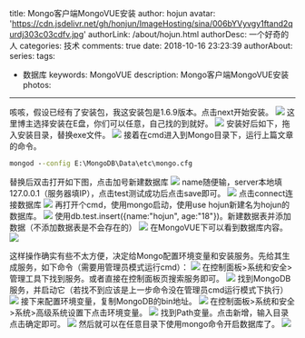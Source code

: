 title: Mongo客户端MongoVUE安装
author: hojun
avatar: 'https://cdn.jsdelivr.net/gh/honjun/ImageHosting/sina/006bYVyvgy1ftand2qurdj303c03cdfv.jpg'
authorLink: /about/hojun.html
authorDesc: 一个好奇的人
categories: 技术
comments: true
date: 2018-10-16 23:23:39
authorAbout:
series:
tags:
 - 数据库
keywords: MongoVUE
description: Mongo客户端MongoVUE安装
photos:
---
咳咳，假设已经有了安装包，我这安装包是1.6.9版本。点击next开始安装。
![](https://cdn.jsdelivr.net/gh/honjun/ImageHosting/sina/006bYVyvly1fwacijfvf0j30dz0bf74l.jpg)
这里博主选择安装在E盘，你们可以任意，自己找的到就好。
![](https://cdn.jsdelivr.net/gh/honjun/ImageHosting/sina/006bYVyvly1fwacl8ragtj30dz0bfaae.jpg)
安装好后如下，拖入安装目录，替换exe文件。
![](https://cdn.jsdelivr.net/gh/honjun/ImageHosting/sina/006bYVyvly1fwada00mvij30tt0hsdit.jpg)
接着在cmd进入到Mongo目录下，运行上篇文章的命令。
```cmd
mongod --config E:\MongoDB\Data\etc\mongo.cfg
```
替换后双击打开如下图，点击加号新建数据库
![](https://cdn.jsdelivr.net/gh/honjun/ImageHosting/sina/006bYVyvly1fwadd81c1yj30g90aw3z7.jpg)
name随便输，server本地填127.0.0.1（服务器填IP），点击test测试成功后点击save即可。
![](https://cdn.jsdelivr.net/gh/honjun/ImageHosting/sina/006bYVyvly1fwadt3dpb7j30g80axab1.jpg)
点击connect连接数据库
![](https://cdn.jsdelivr.net/gh/honjun/ImageHosting/sina/006bYVyvly1fwaeim5s9jj30bs08y74h.jpg)
再打开个cmd，使用mongo启动，使用use hojun新建名为hojun的数据库。
![](https://cdn.jsdelivr.net/gh/honjun/ImageHosting/sina/006bYVyvly1fwaeldbsevj30j70a8jrx.jpg)
使用db.test.insert({name:"hojun", age:"18"})。新建数据表并添加数据（不添加数据表是不会存在的）
![](https://cdn.jsdelivr.net/gh/honjun/ImageHosting/sina/006bYVyvly1fwaeqtxt1bj30g608udg6.jpg)
在MongoVUE下可以看到数据库内容。
![](https://cdn.jsdelivr.net/gh/honjun/ImageHosting/sina/006bYVyvly1fwafmjzfd9j30n50ifdhh.jpg)

这样操作确实有些不太方便，决定给Mongo配置环境变量和安装服务。先给其生成服务，如下命令（需要用管理员模式运行cmd）：
![](https://cdn.jsdelivr.net/gh/honjun/ImageHosting/sina/006bYVyvly1fwag7357owj30pe02n745.jpg)
在控制面板>系统和安全>管理工具下找到服务。或者直接在控制面板页搜索服务即可。
![](https://cdn.jsdelivr.net/gh/honjun/ImageHosting/sina/006bYVyvly1fwag89cpqsj30gb0ba0ue.jpg)
找到MongoDB服务，并启动它（若找不到应该是上一步命令没在管理员cmd运行模式下执行）
![](https://cdn.jsdelivr.net/gh/honjun/ImageHosting/sina/006bYVyvly1fwagamw5m1j30ow0hkwhp.jpg)
接下来配置环境变量，复制MongoDB的bin地址。
![](https://cdn.jsdelivr.net/gh/honjun/ImageHosting/sina/006bYVyvly1fwafzg3bc7j30hd0cdaba.jpg)
在控制面板>系统和安全>系统>高级系统设置下点击环境变量。
![](https://cdn.jsdelivr.net/gh/honjun/ImageHosting/sina/006bYVyvly1fwag0y2kuej30ix0g675m.jpg)
找到Path变量。点击新增，输入目录点击确定即可。
![](https://cdn.jsdelivr.net/gh/honjun/ImageHosting/sina/006bYVyvly1fwag2j0ylrj30i40gd406.jpg)
然后就可以在任意目录下使用mongo命令开启数据库了。
![](https://cdn.jsdelivr.net/gh/honjun/ImageHosting/sina/006bYVyvly1fwag5epn1kj30is09q3yx.jpg)